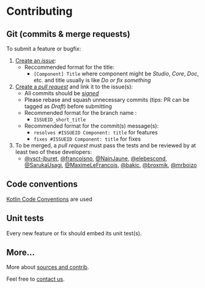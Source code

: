 # Contributing

## Git (commits & merge requests)

To submit a feature or bugfix:

1. [Create an _issue_](https://github.com/theopenconversationkit/tock/issues/new):
    - Reccommended format for the title:
        - `[Component] Title` where component might be 
    _Studio_, _Core_, _Doc_, etc. and title usually is like _Do or fix something_
2. [Create a _pull request_](https://github.com/theopenconversationkit/tock/pulls) and link it to the issue(s):
    - All commits should be [_signed_](https://help.github.com/en/github/authenticating-to-github/managing-commit-signature-verification) 
    - Please rebase and squash unnecessary commits (tips: PR can be tagged as _Draft_) before submitting
    - Recommended format for the branch name :
        - `ISSUEID_short_title`
    - Recommended format for the commit(s) message(s):
        - `resolves #ISSUEID Component: title` for features
        - `fixes #ISSUEID Component: title` for fixes
3. To be merged, a _pull request_ must pass the tests and be reviewed by at least two of these developers:
    - [@vsct-jburet](https://github.com/vsct-jburet),
    [@francoisno](https://github.com/francoisno),
    [@NainJaune](https://github.com/NainJaune),
    [@elebescond](https://github.com/elebescond),
    [@SarukaUsagi](https://github.com/SarukaUsagi),
    [@MaximeLeFrancois](https://github.com/MaximeLeFrancois),
    [@bakic](https://github.com/bakic),
    [@broxmik](https://github.com/broxmik),
    [@mrboizo](https://github.com/mrboizo)
        
## Code conventions

[Kotlin Code Conventions](https://kotlinlang.org/docs/reference/coding-conventions.html) are used

## Unit tests

Every new feature or fix should embed its unit test(s).

## More...

More about [sources and contrib](https://doc.tock.ai/tock/master/about/contribute.html).

Feel free to [contact us](https://doc.tock.ai/tock/master/about/contact.html).